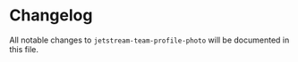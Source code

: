 # Changelog

All notable changes to `jetstream-team-profile-photo` will be documented in this file.
